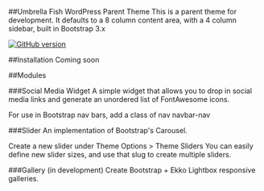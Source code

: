 ##Umbrella Fish WordPress Parent Theme
This is a parent theme for development. It defaults to a 8 column content area, with a 4 column sidebar, built in Bootstrap 3.x

[![GitHub version](https://badge.fury.io/gh/jameswburke%2Fufbase.svg)](http://badge.fury.io/gh/jameswburke%2Fufbase)

##Installation
Coming soon

##Modules

###Social Media Widget
A simple widget that allows you to drop in social media links and generate an unordered list of FontAwesome icons.

For use in Bootstrap nav bars, add a class of
 nav navbar-nav

###Slider
An implementation of Bootstrap's Carousel.

Create a new slider under Theme Options > Theme Sliders
You can easily define new slider sizes, and use that slug to create multiple sliders.

###Gallery (in development)
Create Bootstrap + Ekko Lightbox responsive galleries.